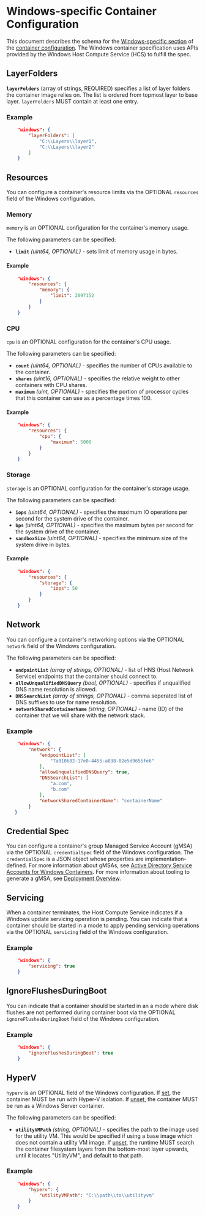 # <a name="windowsSpecificContainerConfiguration" />Windows-specific Container Configuration

This document describes the schema for the [Windows-specific section](config.md#platform-specific-configuration) of the [container configuration](config.md).
The Windows container specification uses APIs provided by the Windows Host Compute Service (HCS) to fulfill the spec.

## <a name="configWindowsLayerFolders" />LayerFolders

**`layerFolders`** (array of strings, REQUIRED) specifies a list of layer folders the container image relies on. The list is ordered from topmost layer to base layer.
  `layerFolders` MUST contain at least one entry.

### Example

```json
    "windows": {
        "layerFolders": [
            "C:\\Layers\\layer1",
            "C:\\Layers\\layer2"
        ]
    }
```

## <a name="configWindowsResources" />Resources

You can configure a container's resource limits via the OPTIONAL `resources` field of the Windows configuration.

### <a name="configWindowsMemory" />Memory

`memory` is an OPTIONAL configuration for the container's memory usage.

The following parameters can be specified:

* **`limit`** *(uint64, OPTIONAL)* - sets limit of memory usage in bytes.

#### Example

```json
    "windows": {
        "resources": {
            "memory": {
                "limit": 2097152
            }
        }
    }
```

### <a name="configWindowsCpu" />CPU

`cpu` is an OPTIONAL configuration for the container's CPU usage.

The following parameters can be specified:

* **`count`** *(uint64, OPTIONAL)* - specifies the number of CPUs available to the container.
* **`shares`** *(uint16, OPTIONAL)* - specifies the relative weight to other containers with CPU shares.
* **`maximum`** *(uint, OPTIONAL)* - specifies the portion of processor cycles that this container can use as a percentage times 100.

#### Example

```json
    "windows": {
        "resources": {
            "cpu": {
                "maximum": 5000
            }
        }
    }
```

### <a name="configWindowsStorage" />Storage

`storage` is an OPTIONAL configuration for the container's storage usage.

The following parameters can be specified:

* **`iops`** *(uint64, OPTIONAL)* - specifies the maximum IO operations per second for the system drive of the container.
* **`bps`** *(uint64, OPTIONAL)* - specifies the maximum bytes per second for the system drive of the container.
* **`sandboxSize`** *(uint64, OPTIONAL)* - specifies the minimum size of the system drive in bytes.

#### Example

```json
    "windows": {
        "resources": {
            "storage": {
                "iops": 50
            }
        }
    }
```

## <a name="configWindowsNetwork" />Network

You can configure a container's networking options via the OPTIONAL `network` field of the Windows configuration.

The following parameters can be specified:

* **`endpointList`** *(array of strings, OPTIONAL)* - list of HNS (Host Network Service) endpoints that the container should connect to.
* **`allowUnqualifiedDNSQuery`** *(bool, OPTIONAL)* - specifies if unqualified DNS name resolution is allowed.
* **`DNSSearchList`** *(array of strings, OPTIONAL)* - comma seperated list of DNS suffixes to use for name resolution.
* **`networkSharedContainerName`** *(string, OPTIONAL)* - name (ID) of the container that we will share with the network stack.

### Example

```json
    "windows": {
        "network": {
            "endpointList": [
                "7a010682-17e0-4455-a838-02e5d9655fe6"
            ],
            "allowUnqualifiedDNSQuery": true,
            "DNSSearchList": [
                "a.com",
                "b.com"
            ],
            "networkSharedContainerName": "containerName"
        }
   }
```

## <a name="configWindowsCredentialSpec" />Credential Spec

You can configure a container's group Managed Service Account (gMSA) via the OPTIONAL `credentialSpec` field of the Windows configuration.
The `credentialSpec` is a JSON object whose properties are implementation-defined.
For more information about gMSAs, see [Active Directory Service Accounts for Windows Containers][gMSAOverview].
For more information about tooling to generate a gMSA, see [Deployment Overview][gMSATooling].


[gMSAOverview]: https://aka.ms/windowscontainers/manage-serviceaccounts
[gMSATooling]: https://aka.ms/windowscontainers/credentialspec-tools

## <a name="configWindowsServicing" />Servicing

When a container terminates, the Host Compute Service indicates if a Windows update servicing operation is pending.
You can indicate that a container should be started in a mode to apply pending servicing operations via the OPTIONAL `servicing` field of the Windows configuration.

### Example

```json
    "windows": {
        "servicing": true
    }
```

## <a name="configWindowsIgnoreFlushesDuringBoot" />IgnoreFlushesDuringBoot

You can indicate that a container should be started in an a mode where disk flushes are not performed during container boot via the OPTIONAL `ignoreFlushesDuringBoot` field of the Windows configuration.

### Example

```json
    "windows": {
        "ignoreFlushesDuringBoot": true
    }
```

## <a name="configWindowsHyperV" />HyperV

`hyperv` is an OPTIONAL field of the Windows configuration.
If [set](glossary.md#set), the container MUST be run with Hyper-V isolation.
If [unset](glossary.md#set), the container MUST be run as a Windows Server container.

The following parameters can be specified:

* **`utilityVMPath`** *(string, OPTIONAL)* - specifies the path to the image used for the utility VM.
    This would be specified if using a base image which does not contain a utility VM image.
    If [unset](glossary.md#set), the runtime MUST search the container filesystem layers from the bottom-most layer upwards, until it locates "UtilityVM", and default to that path.

### Example

```json
    "windows": {
        "hyperv": {
            "utilityVMPath": "C:\\path\\to\\utilityvm"
        }
    }
```
